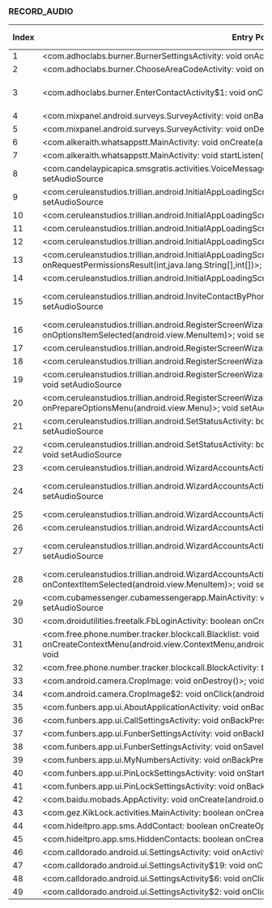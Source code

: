 ### RECORD_AUDIO
| Index | Entry Point & APIs | Screen shot | Resource id | Label |
| ------------- | ------------- | ------------- |-------------|-------------|
| 1 | <com.adhoclabs.burner.BurnerSettingsActivity: void onActivityResult(int,int,android.content.Intent)>; void <init> | ![](F:\COSMOS\output\py\Play_win8\Communication\com.adhoclabs.burner\com.adhoclabs.burner.BurnerSettingsActivity.png) |  | F |
| 2 | <com.adhoclabs.burner.ChooseAreaCodeActivity: void onActivityResult(int,int,android.content.Intent)>; void <init> | ![](F:\COSMOS\output\py\Play_win8\Communication\com.adhoclabs.burner\com.adhoclabs.burner.ChooseAreaCodeActivity.png) |  | F |
| 3 | <com.adhoclabs.burner.EnterContactActivity$1: void onClick(android.view.View)>; void <init> | ![](F:\COSMOS\output\py\Play_win8\Communication\com.adhoclabs.burner\com.adhoclabs.burner.EnterContactActivity.png) | {'2131886423': <sensitive_component.SensitiveComponent.SensitiveView object at 0x000001AB4A1D07F0>} | F |
| 4 | <com.mixpanel.android.surveys.SurveyActivity: void onBackPressed()>; void <init> | ![](F:\COSMOS\output\py\Play_win8\Communication\com.adhoclabs.burner\com.mixpanel.android.surveys.SurveyActivity.png) |  | F |
| 5 | <com.mixpanel.android.surveys.SurveyActivity: void onDestroy()>; void <init> | ![](F:\COSMOS\output\py\Play_win8\Communication\com.adhoclabs.burner\com.mixpanel.android.surveys.SurveyActivity.png) |  | F |
| 6 | <com.alkeraith.whatsappstt.MainActivity: void onCreate(android.os.Bundle)>; void setRecognitionListener | ![](F:\COSMOS\output\py\Play_win8\Communication\com.alkeraith.whatsappstt\com.alkeraith.whatsappstt.MainActivity.png) |  | D |
| 7 | <com.alkeraith.whatsappstt.MainActivity: void startListen(android.view.View)>; void startListening | ![](F:\COSMOS\output\py\Play_win8\Communication\com.alkeraith.whatsappstt\com.alkeraith.whatsappstt.MainActivity.png) |  | T |
| 8 | <com.candelaypicapica.smsgratis.activities.VoiceMessageActivity$6: void onClick(android.view.View)>; void setAudioSource | ![](F:\COSMOS\output\py\Play_win8\Communication\com.candelaypicapica.smsgratisdesdecuba\com.candelaypicapica.smsgratis.activities.VoiceMessageActivity.png) |  | T |
| 9 | <com.ceruleanstudios.trillian.android.InitialAppLoadingScreen: void onSaveInstanceState(android.os.Bundle)>; void setAudioSource | ![](F:\COSMOS\output\py\Play_win8\Communication\com.ceruleanstudios.trillian.android\com.ceruleanstudios.trillian.android.InitialAppLoadingScreen.png) |  | F |
| 10 | <com.ceruleanstudios.trillian.android.InitialAppLoadingScreen: void onBackPressed()>; void setAudioSource | ![](F:\COSMOS\output\py\Play_win8\Communication\com.ceruleanstudios.trillian.android\com.ceruleanstudios.trillian.android.InitialAppLoadingScreen.png) |  | F |
| 11 | <com.ceruleanstudios.trillian.android.InitialAppLoadingScreen: void onPause()>; void setAudioSource | ![](F:\COSMOS\output\py\Play_win8\Communication\com.ceruleanstudios.trillian.android\com.ceruleanstudios.trillian.android.InitialAppLoadingScreen.png) |  |  |
| 12 | <com.ceruleanstudios.trillian.android.InitialAppLoadingScreen: void onResume()>; void setAudioSource | ![](F:\COSMOS\output\py\Play_win8\Communication\com.ceruleanstudios.trillian.android\com.ceruleanstudios.trillian.android.InitialAppLoadingScreen.png) |  | F  |
| 13 | <com.ceruleanstudios.trillian.android.InitialAppLoadingScreen: void onRequestPermissionsResult(int,java.lang.String[],int[])>; void setAudioSource | ![](F:\COSMOS\output\py\Play_win8\Communication\com.ceruleanstudios.trillian.android\com.ceruleanstudios.trillian.android.InitialAppLoadingScreen.png) |  |  |
| 14 | <com.ceruleanstudios.trillian.android.InitialAppLoadingScreen: void onDestroy()>; void setAudioSource | ![](F:\COSMOS\output\py\Play_win8\Communication\com.ceruleanstudios.trillian.android\com.ceruleanstudios.trillian.android.InitialAppLoadingScreen.png) |  |  |
| 15 | <com.ceruleanstudios.trillian.android.InviteContactByPhoneScreen$1: void onClick(android.view.View)>; void setAudioSource | ![](F:\COSMOS\output\py\Play_win8\Communication\com.ceruleanstudios.trillian.android\com.ceruleanstudios.trillian.android.InviteContactByPhoneScreen.png) | {'2131493099': <sensitive_component.SensitiveComponent.SensitiveView object at 0x000001AB4A376BA8>} | F |
| 16 | <com.ceruleanstudios.trillian.android.RegisterScreenWizardMe: boolean onOptionsItemSelected(android.view.MenuItem)>; void setAudioSource | ![](F:\COSMOS\output\py\Play_win8\Communication\com.ceruleanstudios.trillian.android\com.ceruleanstudios.trillian.android.RegisterScreenWizardMe.png) |  |  |
| 17 | <com.ceruleanstudios.trillian.android.RegisterScreenWizardMe: void onDestroy()>; void setAudioSource | ![](F:\COSMOS\output\py\Play_win8\Communication\com.ceruleanstudios.trillian.android\com.ceruleanstudios.trillian.android.RegisterScreenWizardMe.png) |  |  |
| 18 | <com.ceruleanstudios.trillian.android.RegisterScreenWizardMe: void onResume()>; void setAudioSource | ![](F:\COSMOS\output\py\Play_win8\Communication\com.ceruleanstudios.trillian.android\com.ceruleanstudios.trillian.android.RegisterScreenWizardMe.png) |  |  |
| 19 | <com.ceruleanstudios.trillian.android.RegisterScreenWizardMe: void onActivityResult(int,int,android.content.Intent)>; void setAudioSource | ![](F:\COSMOS\output\py\Play_win8\Communication\com.ceruleanstudios.trillian.android\com.ceruleanstudios.trillian.android.RegisterScreenWizardMe.png) |  |  |
| 20 | <com.ceruleanstudios.trillian.android.RegisterScreenWizardMe: boolean onPrepareOptionsMenu(android.view.Menu)>; void setAudioSource | ![](F:\COSMOS\output\py\Play_win8\Communication\com.ceruleanstudios.trillian.android\com.ceruleanstudios.trillian.android.RegisterScreenWizardMe.png) |  |  |
| 21 | <com.ceruleanstudios.trillian.android.SetStatusActivity: boolean onPrepareOptionsMenu(android.view.Menu)>; void setAudioSource | ![](F:\COSMOS\output\py\Play_win8\Communication\com.ceruleanstudios.trillian.android\com.ceruleanstudios.trillian.android.SetStatusActivity.png) |  |  |
| 22 | <com.ceruleanstudios.trillian.android.SetStatusActivity: boolean onOptionsItemSelected(android.view.MenuItem)>; void setAudioSource | ![](F:\COSMOS\output\py\Play_win8\Communication\com.ceruleanstudios.trillian.android\com.ceruleanstudios.trillian.android.SetStatusActivity.png) |  | F |
| 23 | <com.ceruleanstudios.trillian.android.WizardAccountsActivity: void onResume()>; void setAudioSource | ![](F:\COSMOS\output\py\Play_win8\Communication\com.ceruleanstudios.trillian.android\com.ceruleanstudios.trillian.android.WizardAccountsActivity.png) |  |  |
| 24 | <com.ceruleanstudios.trillian.android.WizardAccountsActivity$1: void onClick(android.view.View)>; void setAudioSource | ![](F:\COSMOS\output\py\Play_win8\Communication\com.ceruleanstudios.trillian.android\com.ceruleanstudios.trillian.android.WizardAccountsActivity.png) | {'2131493180': <sensitive_component.SensitiveComponent.SensitiveView object at 0x000001AB4A43E7F0>} | F |
| 25 | <com.ceruleanstudios.trillian.android.WizardAccountsActivity: void onDestroy()>; void setAudioSource | ![](F:\COSMOS\output\py\Play_win8\Communication\com.ceruleanstudios.trillian.android\com.ceruleanstudios.trillian.android.WizardAccountsActivity.png) |  |  |
| 26 | <com.ceruleanstudios.trillian.android.WizardAccountsActivity: void onPause()>; void setAudioSource | ![](F:\COSMOS\output\py\Play_win8\Communication\com.ceruleanstudios.trillian.android\com.ceruleanstudios.trillian.android.WizardAccountsActivity.png) |  |  |
| 27 | <com.ceruleanstudios.trillian.android.WizardAccountsActivity$2: void onClick(android.view.View)>; void setAudioSource | ![](F:\COSMOS\output\py\Play_win8\Communication\com.ceruleanstudios.trillian.android\com.ceruleanstudios.trillian.android.WizardAccountsActivity.png) | {'2131493181': <sensitive_component.SensitiveComponent.SensitiveView object at 0x000001AB4A43EA90>} | F |
| 28 | <com.ceruleanstudios.trillian.android.WizardAccountsActivity: boolean onContextItemSelected(android.view.MenuItem)>; void setAudioSource | ![](F:\COSMOS\output\py\Play_win8\Communication\com.ceruleanstudios.trillian.android\com.ceruleanstudios.trillian.android.WizardAccountsActivity.png) |  | F |
| 29 | <com.cubamessenger.cubamessengerapp.MainActivity: void surfaceCreated(android.view.SurfaceHolder)>; void setAudioSource | ![](F:\COSMOS\output\py\Play_win8\Communication\com.cubamessenger.cubamessengerapp\com.cubamessenger.cubamessengerapp.MainActivity.png) |  |  |
| 30 | <com.droidutilities.freetalk.FbLoginActivity: boolean onCreateOptionsMenu(android.view.Menu)>; void <init> | ![](F:\COSMOS\output\py\Play_win8\Communication\com.droidutilities.freetalk\com.droidutilities.freetalk.FbLoginActivity.png) |  | F |
| 31 | <com.free.phone.number.tracker.blockcall.Blacklist: void onCreateContextMenu(android.view.ContextMenu,android.view.View,android.view.ContextMenu$ContextMenuInfo)>; void <init> | ![](F:\COSMOS\output\py\Play_win8\Communication\com.free.phone.number.tracker\com.free.phone.number.tracker.blockcall.Blacklist.png) |  | |
| 32 | <com.free.phone.number.tracker.blockcall.BlockActivity: boolean onCreateOptionsMenu(android.view.Menu)>; void <init> | ![](F:\COSMOS\output\py\Play_win8\Communication\com.free.phone.number.tracker\com.free.phone.number.tracker.blockcall.BlockActivity.png) |  | |
| 33 | <com.android.camera.CropImage: void onDestroy()>; void <init> | ![](F:\COSMOS\output\py\Play_win8\Communication\com.funbers.app\com.android.camera.CropImage.png) |  | F |
| 34 | <com.android.camera.CropImage$2: void onClick(android.view.View)>; void <init> | ![](F:\COSMOS\output\py\Play_win8\Communication\com.funbers.app\com.android.camera.CropImage.png) |  | F |
| 35 | <com.funbers.app.ui.AboutApplicationActivity: void onBackPressed()>; void <init> | ![](F:\COSMOS\output\py\Play_win8\Communication\com.funbers.app\com.funbers.app.ui.AboutApplicationActivity.png) |  | F |
| 36 | <com.funbers.app.ui.CallSettingsActivity: void onBackPressed()>; void <init> | ![](F:\COSMOS\output\py\Play_win8\Communication\com.funbers.app\com.funbers.app.ui.CallSettingsActivity.png) |  |  |
| 37 | <com.funbers.app.ui.FunberSettingsActivity: void onBackPressed()>; void <init> | ![](F:\COSMOS\output\py\Play_win8\Communication\com.funbers.app\com.funbers.app.ui.FunberSettingsActivity.png) |  | F |
| 38 | <com.funbers.app.ui.FunberSettingsActivity: void onSaveInstanceState(android.os.Bundle)>; void <init> | ![](F:\COSMOS\output\py\Play_win8\Communication\com.funbers.app\com.funbers.app.ui.FunberSettingsActivity.png) |  |  |
| 39 | <com.funbers.app.ui.MyNumbersActivity: void onBackPressed()>; void <init> | ![](F:\COSMOS\output\py\Play_win8\Communication\com.funbers.app\com.funbers.app.ui.MyNumbersActivity.png) |  |  |
| 40 | <com.funbers.app.ui.PinLockSettingsActivity: void onStart()>; void <init> | ![](F:\COSMOS\output\py\Play_win8\Communication\com.funbers.app\com.funbers.app.ui.PinLockSettingsActivity.png) |  |  |
| 41 | <com.funbers.app.ui.PinLockSettingsActivity: void onBackPressed()>; void <init> | ![](F:\COSMOS\output\py\Play_win8\Communication\com.funbers.app\com.funbers.app.ui.PinLockSettingsActivity.png) |  |  |
| 42 | <com.baidu.mobads.AppActivity: void onCreate(android.os.Bundle)>; void <init> | ![](F:\COSMOS\output\py\Play_win8\Communication\com.gez.KikLock\com.baidu.mobads.AppActivity.png) |  | F |
| 43 | <com.gez.KikLock.activities.MainActivity: boolean onCreateOptionsMenu(android.view.Menu)>; void <init> | ![](F:\COSMOS\output\py\Play_win8\Communication\com.gez.KikLock\com.gez.KikLock.activities.MainActivity.png) |  | F |
| 44 | <com.hideitpro.app.sms.AddContact: boolean onCreateOptionsMenu(android.view.Menu)>; void <init> | ![](F:\COSMOS\output\py\Play_win8\Communication\com.hideitpro.app.sms\com.hideitpro.app.sms.AddContact.png) |  |  |
| 45 | <com.hideitpro.app.sms.HiddenContacts: boolean onCreateOptionsMenu(android.view.Menu)>; void <init> | ![](F:\COSMOS\output\py\Play_win8\Communication\com.hideitpro.app.sms\com.hideitpro.app.sms.HiddenContacts.png) |  |  |
| 46 | <com.calldorado.android.ui.SettingsActivity: void onActivityResult(int,int,android.content.Intent)>; void <init> | ![](F:\COSMOS\output\py\Play_win8\Communication\embware.phoneblocker\com.calldorado.android.ui.SettingsActivity.png) |  | F |
| 47 | <com.calldorado.android.ui.SettingsActivity$19: void onClick(android.view.View)>; void <init> | ![](F:\COSMOS\output\py\Play_win8\Communication\com.jaredco.calleridpro\com.calldorado.android.ui.SettingsActivity.png) |  | D |
| 48 | <com.calldorado.android.ui.SettingsActivity$6: void onClick(android.view.View)>; void <init> | ![](F:\COSMOS\output\py\Play_win8\Communication\embware.phoneblocker\com.calldorado.android.ui.SettingsActivity.png) |  | D |
| 49 | <com.calldorado.android.ui.SettingsActivity$2: void onClick(android.view.View)>; void <init> | ![](F:\COSMOS\output\py\Play_win8\Communication\com.jaredco.calleridpro\com.calldorado.android.ui.SettingsActivity.png) |  | D |
